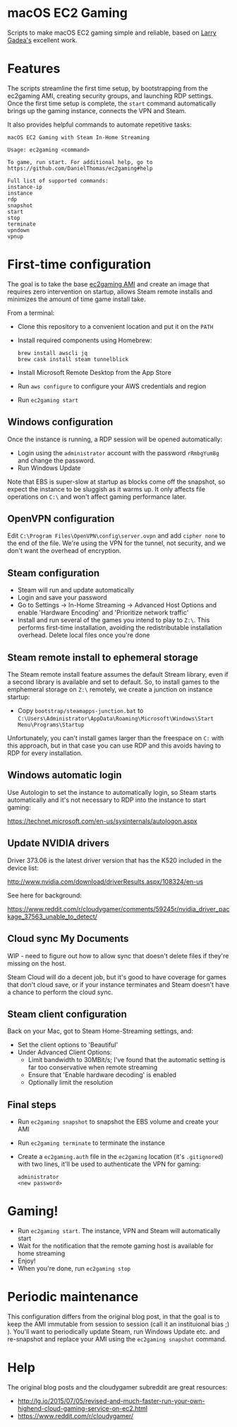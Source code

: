 # macOS EC2 Gaming

Scripts to make macOS EC2 gaming simple and reliable, based on [Larry Gadea's](http://lg.io/) excellent work.

# Features

The scripts streamline the first time setup, by bootstrapping from the ec2gaming AMI, creating security groups, and launching RDP settings. Once the first time setup is complete, the `start` command automatically brings up the gaming instance, connects the VPN and Steam.

It also provides helpful commands to automate repetitive tasks:

    macOS EC2 Gaming with Steam In-Home Streaming

    Usage: ec2gaming <command>

    To game, run start. For additional help, go to https://github.com/DanielThomas/ec2gaming#help

    Full list of supported commands:
    instance-ip
    instance
    rdp
    snapshot
    start
    stop
    terminate
    vpndown
    vpnup

# First-time configuration

The goal is to take the base [ec2gaming AMI](http://lg.io/2015/07/05/revised-and-much-faster-run-your-own-highend-cloud-gaming-service-on-ec2.html) and create an image that requires zero intervention on startup, allows Steam remote installs and minimizes the amount of time game install take.

From a terminal:

- Clone this repository to a convenient location and put it on the `PATH`
- Install required components using Homebrew:

    ```
    brew install awscli jq
    brew cask install steam tunnelblick
    ```

- Install Microsoft Remote Desktop from the App Store
- Run `aws configure` to configure your AWS credentials and region
- Run `ec2gaming start`

## Windows configuration

Once the instance is running, a RDP session will be opened automatically:

- Login using the `administrator` account with the password `rRmbgYum8g` and change the password.
- Run Windows Update

Note that EBS is super-slow at startup as blocks come off the snapshot, so expect the instance to be sluggish as it warms up. It only affects file operations on `C:\` and won't affect gaming performance later.

## OpenVPN configuration

Edit `C:\Program Files\OpenVPN\config\server.ovpn` and add `cipher none` to the end of the file. We're using the VPN for the tunnel, not security, and we don't want the overhead of encryption.

## Steam configuration

- Steam will run and update automatically
- Login and save your password
- Go to Settings -> In-Home Streaming -> Advanced Host Options and enable 'Hardware Encoding' and 'Prioritize network traffic'
- Install and run several of the games you intend to play to `Z:\`. This performs first-time installation, avoiding the redistributable installation overhead. Delete local files once you're done

## Steam remote install to ephemeral storage

The Steam remote install feature assumes the default Stream library, even if a second library is available and set to default. So, to install games to the emphemeral storage on `Z:\` remotely, we create a junction on instance startup:

- Copy `bootstrap/steamapps-junction.bat` to `C:\Users\Administrator\AppData\Roaming\Microsoft\Windows\Start Menu\Programs\Startup`

Unfortunately, you can't install games larger than the freespace on `C:` with this approach, but in that case you can use RDP and this avoids having to RDP for every installation.

## Windows automatic login

Use Autologin to set the instance to automatically login, so Steam starts automatically and it's not necessary to RDP into the instance to start gaming:

https://technet.microsoft.com/en-us/sysinternals/autologon.aspx

## Update NVIDIA drivers

Driver 373.06 is the latest driver version that has the K520 included in the device list:

http://www.nvidia.com/download/driverResults.aspx/108324/en-us

See here for background:

https://www.reddit.com/r/cloudygamer/comments/59245r/nvidia_driver_package_37563_unable_to_detect/

## Cloud sync My Documents

WIP - need to figure out how to allow sync that doesn't delete files if they're missing on the host.

Steam Cloud will do a decent job, but it's good to have coverage for games that don't cloud save, or if your instance terminates and Steam doesn't have a chance to perform the cloud sync.

## Steam client configuration

Back on your Mac, got to Steam Home-Streaming settings, and:

- Set the client options to 'Beautiful'
- Under Advanced Client Options:
    - Limit bandwidth to 30MBit/s; I've found that the automatic setting is far too conservative when remote streaming
    - Ensure that 'Enable hardware decoding' is enabled
    - Optionally limit the resolution

## Final steps

- Run `ec2gaming snapshot` to snapshot the EBS volume and create your AMI
- Run `ec2gaming terminate` to terminate the instance
- Create a `ec2gaming.auth` file in the `ec2gaming` location (it's `.gitignored`) with two lines, it'll be used to authenticate the VPN for gaming:

    ```
    administrator
    <new password>
    ```

# Gaming!

- Run `ec2gaming start`. The instance, VPN and Steam will automatically start
- Wait for the notification that the remote gaming host is available for home streaming
- Enjoy!
- When you're done, run `ec2gaming stop`

# Periodic maintenance

This configuration differs from the original blog post, in that the goal is to keep the AMI immutable from session to session (call it an instituional bias ;) ). You'll want to periodically update Steam, run Windows Update etc. and re-snapshot and replace your AMI using the `ec2gaming snapshot` command.

# Help

The original blog posts and the cloudygamer subreddit are great resources:

- http://lg.io/2015/07/05/revised-and-much-faster-run-your-own-highend-cloud-gaming-service-on-ec2.html
- https://www.reddit.com/r/cloudygamer/
